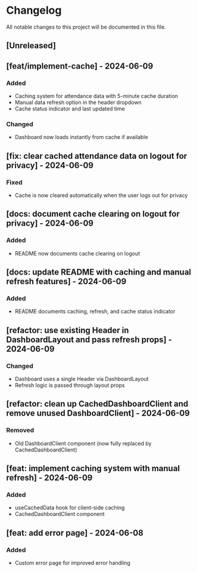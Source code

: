 # Changelog

All notable changes to this project will be documented in this file.

## [Unreleased]

## [feat/implement-cache] - 2024-06-09
### Added
- Caching system for attendance data with 5-minute cache duration
- Manual data refresh option in the header dropdown
- Cache status indicator and last updated time

### Changed
- Dashboard now loads instantly from cache if available

## [fix: clear cached attendance data on logout for privacy] - 2024-06-09
### Fixed
- Cache is now cleared automatically when the user logs out for privacy

## [docs: document cache clearing on logout for privacy] - 2024-06-09
### Added
- README now documents cache clearing on logout

## [docs: update README with caching and manual refresh features] - 2024-06-09
### Added
- README documents caching, refresh, and cache status indicator

## [refactor: use existing Header in DashboardLayout and pass refresh props] - 2024-06-09
### Changed
- Dashboard uses a single Header via DashboardLayout
- Refresh logic is passed through layout props

## [refactor: clean up CachedDashboardClient and remove unused DashboardClient] - 2024-06-09
### Removed
- Old DashboardClient component (now fully replaced by CachedDashboardClient)

## [feat: implement caching system with manual refresh] - 2024-06-09
### Added
- useCachedData hook for client-side caching
- CachedDashboardClient component

## [feat: add error page] - 2024-06-08
### Added
- Custom error page for improved error handling
